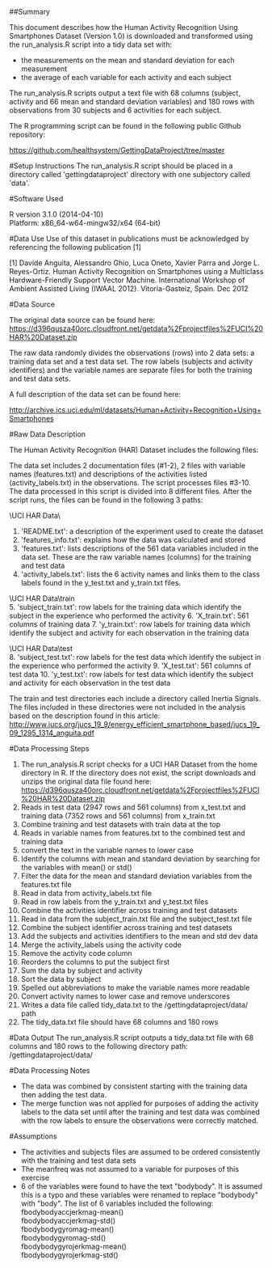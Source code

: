 ##Summary

This document describes how the Human Activity Recognition Using Smartphones Dataset (Version 1.0) is downloaded and transformed using the run_analysis.R script into a tidy data set with:  

* the measurements on the mean and standard deviation for each measurement
* the average of each variable for each activity and each subject

The run_analysis.R scripts output a text file with 68 columns (subject, activity and 66 mean and standard deviation variables) and 180 rows with observations from 30 subjects and 6 activities for each subject.

The R programming script can be found in the following public Github repository:  

https://github.com/healthsystem/GettingDataProject/tree/master  


#Setup Instructions
The run_analysis.R script should be placed in a directory called 'gettingdataproject' directory with one subjectory called 'data'.


#Software Used

R version 3.1.0 (2014-04-10)  
Platform: x86_64-w64-mingw32/x64 (64-bit)  

#Data Use
Use of this dataset in publications must be acknowledged by referencing the following publication [1] 

[1] Davide Anguita, Alessandro Ghio, Luca Oneto, Xavier Parra and Jorge L. Reyes-Ortiz. Human Activity Recognition on Smartphones using a Multiclass Hardware-Friendly Support Vector Machine. International Workshop of Ambient Assisted Living (IWAAL 2012). Vitoria-Gasteiz, Spain. Dec 2012  


#Data Source

The original data source can be found here:  
https://d396qusza40orc.cloudfront.net/getdata%2Fprojectfiles%2FUCI%20HAR%20Dataset.zip

The raw data randomly divides the observations (rows) into 2 data sets: a training data set and a test data set. The row labels (subjects and activity identifiers) and the variable names are separate files for both the training and test data sets.

A full description of the data set can be found here:  

http://archive.ics.uci.edu/ml/datasets/Human+Activity+Recognition+Using+Smartphones  

#Raw Data Description

The Human Activity Recognition (HAR) Dataset includes the following files:   

The data set includes 2 documentation files (#1-2), 2 files with variable names (features.txt) and descriptions of the activities listed (activity_labels.txt) in the observations. The script processes files #3-10. The data processed in this script is divided into 8 different files. After the script runs, the files can be found in the following 3 paths:

\UCI HAR Data\
1. 'README.txt': a description of the experiment used to create the dataset
2. 'features_info.txt': explains how the data was calculated and stored
3. 'features.txt': lists descriptions of the 561 data variables included in the data set. These are the raw variable names (columns) for the training and test data
4. 'activity_labels.txt': lists the 6 activity names and links them to the class labels found in the y_test.txt and y_train.txt files.

\UCI HAR Data\train\
5. 'subject_train.txt': row labels for the training data which identify the subject in the experience who performed the activity 
6. 'X_train.txt': 561 columns of training data 
7. 'y_train.txt': row labels for training data which identify the subject and activity for each observation in the training data 

\UCI HAR Data\test\
8. 'subject_test.txt': row labels for the test data which identify the subject in the experience who performed the activity 
9. 'X_test.txt': 561 columns of test data 
10. 'y_test.txt': row labels for test data which identify the subject and activity for each observation in the test data 

The train and test directories each include a directory called Inertia Signals. The files included in these directories were not included in the analysis based on the description found in this article: http://www.jucs.org/jucs_19_9/energy_efficient_smartphone_based/jucs_19_09_1295_1314_anguita.pdf


#Data Processing Steps

1. The run_analysis.R script checks for a UCI HAR Dataset from the home directory in R. If the directory does not exist, the script downloads and unzips the original data file found here: https://d396qusza40orc.cloudfront.net/getdata%2Fprojectfiles%2FUCI%20HAR%20Dataset.zip
2. Reads in test data (2947 rows and 561 columns) from x_test.txt and training data (7352 rows and 561 columns) from x_train.txt
3. Combine training and test datasets with train data at the top
4. Reads in  variable names from features.txt to the combined test and training data
5. convert the text in the variable names to lower case
6. Identify the columns with mean and standard deviation by searching for the variables with mean() or std()
7. Filter the data for the mean and standard deviation variables from the features.txt file
8. Read in data from activity_labels.txt file
9. Read in row labels from the y_train.txt and y_test.txt files
10. Combine the activities identifier across training and test datasets
11. Read in data from the subject_train.txt file and the subject_test.txt file
12. Combine the subject identifier across training and test datasets
13. Add the subjects and activities identifiers to the mean and std dev data
14. Merge the activity_labels using the activity code
15. Remove the activity code column
16. Reorders the columns to put the subject first
17. Sum the data by subject and activity
18. Sort the data by subject
19. Spelled out abbreviations to make the variable names more readable
20. Convert activity names to lower case and remove underscores
21. Writes a data file called tidy_data.txt to the /gettingdataproject/data/ path
22. The tidy_data.txt file should have 68 columns and 180 rows


#Data Output
The run_analysis.R script outputs a tidy_data.txt file with 68 columns and 180 rows to the following directory path: /gettingdataproject/data/


#Data Processing Notes
* The data was combined by consistent starting with the training data then adding the test data.
* The merge function was not applied for purposes of adding the activity labels to the data set until after the training and test data was combined with the row labels to ensure the observations were correctly matched.

#Assumptions
* The activities and subjects files are assumed to be ordered consistently with the training and test data sets
* The meanfreq was not assumed to a variable for purposes of this exercise
* 6 of the variables were found to have the text "bodybody". It is assumed this is a typo and these variables were renamed to replace "bodybody" with "body". The list of 6 variables included the following:  
fbodybodyaccjerkmag-mean()  
fbodybodyaccjerkmag-std()  
fbodybodygyromag-mean()  
fbodybodygyromag-std()  
fbodybodygyrojerkmag-mean()  
fbodybodygyrojerkmag-std()  
